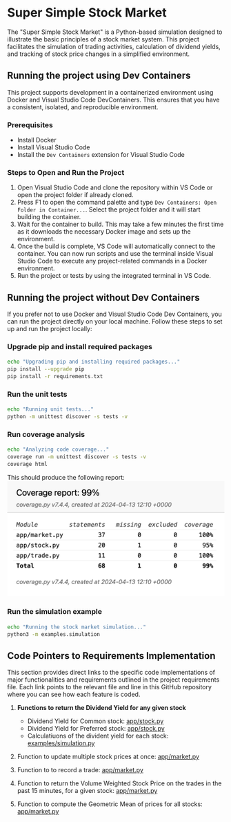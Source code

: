 # Super Simple Stock Market

The "Super Simple Stock Market" is a Python-based simulation designed to illustrate the basic principles of a stock market system. This project facilitates the simulation of trading activities, calculation of dividend yields, and tracking of stock price changes in a simplified environment.

## Running the project using Dev Containers
This project supports development in a containerized environment using Docker and Visual Studio Code DevContainers. This ensures that you have a consistent, isolated, and reproducible environment.

### Prerequisites
- Install Docker
- Install Visual Studio Code
- Install the `Dev Containers` extension for Visual Studio Code

### Steps to Open and Run the Project
1. Open Visual Studio Code and clone the repository within VS Code or open the project folder if already cloned.
2. Press F1 to open the command palette and type `Dev Containers: Open Folder in Container...`. Select the project folder and it will start building the container.
3. Wait for the container to build. This may take a few minutes the first time as it downloads the necessary Docker image and sets up the environment.
4. Once the build is complete, VS Code will automatically connect to the container. You can now run scripts and use the terminal inside Visual Studio Code to execute any project-related commands in a Docker environment.
5. Run the project or tests by using the integrated terminal in VS Code.

## Running the project without Dev Containers
If you prefer not to use Docker and Visual Studio Code Dev Containers, you can run the project directly on your local machine. Follow these steps to set up and run the project locally:

### Upgrade pip and install required packages
```bash
echo "Upgrading pip and installing required packages..."
pip install --upgrade pip
pip install -r requirements.txt
```

### Run the unit tests
```bash
echo "Running unit tests..."
python -m unittest discover -s tests -v
```
### Run coverage analysis
```bash
echo "Analyzing code coverage..."
coverage run -m unittest discover -s tests -v
coverage html
```

This should produce the following report:
![Test Coverage Report](<coverage_report.png>)

### Run the simulation example
```bash
echo "Running the stock market simulation..."
python3 -m examples.simulation
```

## Code Pointers to Requirements Implementation

This section provides direct links to the specific code implementations of major functionalities and requirements outlined in the project requirements file. Each link points to the relevant file and line in this GitHub repository where you can see how each feature is coded.

1. **Functions to return the Dividend Yield for any given stock**
   - Dividend Yield for Common stock: [app/stock.py](https://github.com/trapatsas/super-simple-stock-market/blob/main/app/stock.py#L18)
   - Dividend Yield for Preferred stock: [app/stock.py](https://github.com/trapatsas/super-simple-stock-market/blob/main/app/stock.py#L43)
   - Calculatiuons of the divident yield for each stock: [examples/simulation.py](https://github.com/trapatsas/super-simple-stock-market/blob/main/examples/simulation.py#L33)

2. Function to update multiple stock prices at once: [app/market.py](https://github.com/trapatsas/super-simple-stock-market/blob/43160e1eb268244019d8a1b3d328a6b7f295dfcd/app/market.py#L48)
3. Function to to record a trade: [app/market.py](https://github.com/trapatsas/super-simple-stock-market/blob/43160e1eb268244019d8a1b3d328a6b7f295dfcd/app/market.py#L21)
4. Function to return the Volume Weighted Stock Price on the trades in the past 15 minutes, for a given stock: [app/market.py](https://github.com/trapatsas/super-simple-stock-market/blob/43160e1eb268244019d8a1b3d328a6b7f295dfcd/app/market.py#L54)
5. Function to compute the Geometric Mean of prices for all stocks: [app/market.py](https://github.com/trapatsas/super-simple-stock-market/blob/43160e1eb268244019d8a1b3d328a6b7f295dfcd/app/market.py#L66)


